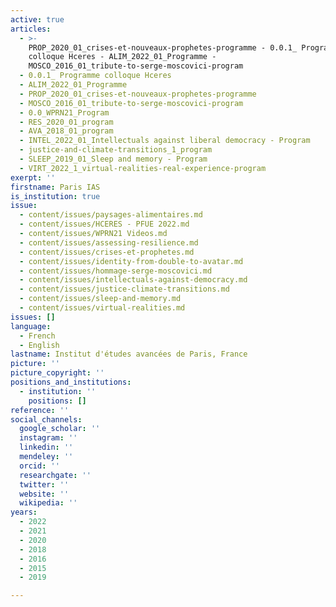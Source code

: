 ```yaml
---
active: true
articles:
  - >-
    PROP_2020_01_crises-et-nouveaux-prophetes-programme - 0.0.1_ Programme
    colloque Hceres - ALIM_2022_01_Programme -
    MOSCO_2016_01_tribute-to-serge-moscovici-program
  - 0.0.1_ Programme colloque Hceres
  - ALIM_2022_01_Programme
  - PROP_2020_01_crises-et-nouveaux-prophetes-programme
  - MOSCO_2016_01_tribute-to-serge-moscovici-program
  - 0.0_WPRN21_Program
  - RES_2020_01_program
  - AVA_2018_01_program
  - INTEL_2022_01_Intellectuals against liberal democracy - Program
  - justice-and-climate-transitions_1_program
  - SLEEP_2019_01_Sleep and memory - Program
  - VIRT_2022_1_virtual-realities-real-experience-program
exerpt: ''
firstname: Paris IAS
is_institution: true
issue:
  - content/issues/paysages-alimentaires.md
  - content/issues/HCERES - PFUE 2022.md
  - content/issues/WPRN21 Videos.md
  - content/issues/assessing-resilience.md
  - content/issues/crises-et-prophetes.md
  - content/issues/identity-from-double-to-avatar.md
  - content/issues/hommage-serge-moscovici.md
  - content/issues/intellectuals-against-democracy.md
  - content/issues/justice-climate-transitions.md
  - content/issues/sleep-and-memory.md
  - content/issues/virtual-realities.md
issues: []
language:
  - French
  - English
lastname: Institut d'études avancées de Paris, France
picture: ''
picture_copyright: ''
positions_and_institutions:
  - institution: ''
    positions: []
reference: ''
social_channels:
  google_scholar: ''
  instagram: ''
  linkedin: ''
  mendeley: ''
  orcid: ''
  researchgate: ''
  twitter: ''
  website: ''
  wikipedia: ''
years:
  - 2022
  - 2021
  - 2020
  - 2018
  - 2016
  - 2015
  - 2019

---
```

